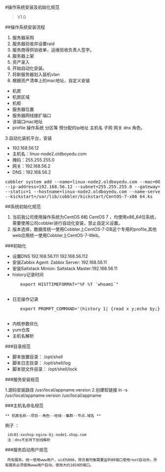 #操作系统安装及初始化规范



>    V1.0



##操作系统安装流程

1. 服务器采购
2. 服务器验收并设置raid
3. 服务商得供验收单，运维验收负责人签字。
4. 服务器上架
5. 资产录入
6. 开始自动化安装。
7. 将新服务器划入装机vlan
8. 根据资产清单上的mac地址，自定义安装
  * 机房
  * 机房区域
  * 机柜
  * 服务器位置 
  * 服务器网线接扩端口
  * 该端口mac地址
  * profile 操作系统 分区等 预分配的ip地址 主机名 子网 网关 dns 角色。

3.自动化装机平台，安装	
					   
  * 192.168.56.12
  * 主机名：linux-node2.oldboyedu.com
  * 掩码：255.255.255.0
  * 网关：192.168.56.2
  * DNS：192.168.56.2

<pre>
cobbler system add --name=linux-node2.oldboyedu.com --mac=00:50:56:3B:1F:CE --profile=CentOS-7.2-x86_64 \
--ip-address=192.168.56.12 --subnet=255.255.255.0 --gateway=192.168.56.2 --interface=eth0 \
--static=1 --hostname=linux-node2.oldboyedu.com --name-servers="192.168.56.2" \
--kickstart=/var/lib/cobbler/kickstart/CentOS-7-x86_64.ks
</pre>





##系统初始化规范
   1. 当前我公司使用操作系统为CentOS 6和 CentOS 7 ，均使用x86_64位系统，需要使用公司cobbler进行自动化安装，禁止自定义设置。
   2. 版本选择，数据库统一使用Cobbler上CentOS-7-DB这个专用的profile,其他web应用统一使用Cobbler上CentOS-7-Web。
   

###初始化
* 设置DNS 192.168.56.111 192.168.56.112
* 安装Zabbix Agent: Zabbix Server: 192.168.56.11
* 安装Saltstack Minion: Saltstack Master:192.168.56.11
* history记录时间
     <pre>
     export HISTTIMEFORMAT="%F %T `whoami`"
     </pre>
* 日志操作记录
     <pre>
     export PROMPT_COMMAND='(history 1| {read x y;echo $y;});logger"[euid=$(whoami)]":$(who am i):[`pwd`]"$msg";}'
     </pre>
* 内核参数优化 
* yum仓库
* 主机名解析

###目录规范

* 脚本放置目录：  /opt/shell
* 脚本日志目录：  /opt/shell/log
* 脚本锁文件目录： /opt/shell/lock

###服务安装规范

1.源码安装路径 /usr/local/appname.version
2.创建软链接  ln -s /usr/local/appname.version /usr/local/appname



###主机名命名规范

    ** 机房名称--项目--角色--地域--集群--节点.域名 **
例子 ：

     idc01-xxshop-nginx-bj-node1.shop.com
     注：dns不支持下划线解析

###服务启动用户规范

     所有服务。统一使用www用户，uid为666，除负载均衡需要监听80端口使用root启动外，所有服务必须使用www用户启动，使用大约1024的端口。